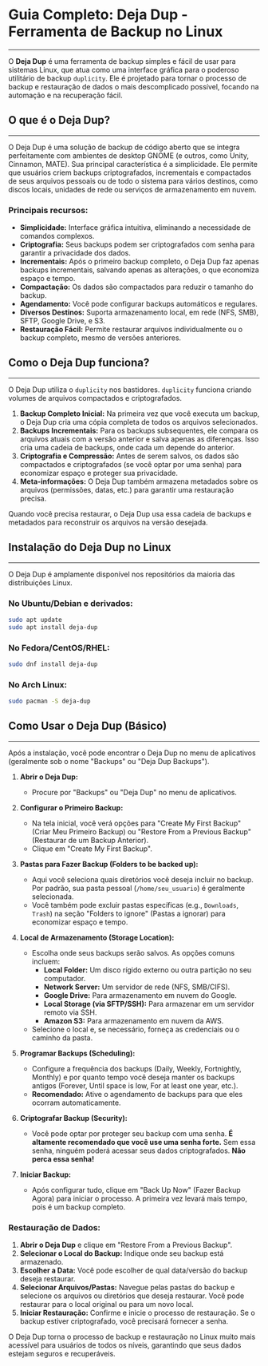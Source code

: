 # Guia Completo: Deja Dup - Ferramenta de Backup no Linux
---

O **Deja Dup** é uma ferramenta de backup simples e fácil de usar para sistemas Linux, que atua como uma interface gráfica para o poderoso utilitário de backup `duplicity`. Ele é projetado para tornar o processo de backup e restauração de dados o mais descomplicado possível, focando na automação e na recuperação fácil.

## O que é o Deja Dup?
---

O Deja Dup é uma solução de backup de código aberto que se integra perfeitamente com ambientes de desktop GNOME (e outros, como Unity, Cinnamon, MATE). Sua principal característica é a simplicidade. Ele permite que usuários criem backups criptografados, incrementais e compactados de seus arquivos pessoais ou de todo o sistema para vários destinos, como discos locais, unidades de rede ou serviços de armazenamento em nuvem.

### Principais recursos:

* **Simplicidade:** Interface gráfica intuitiva, eliminando a necessidade de comandos complexos.
* **Criptografia:** Seus backups podem ser criptografados com senha para garantir a privacidade dos dados.
* **Incrementais:** Após o primeiro backup completo, o Deja Dup faz apenas backups incrementais, salvando apenas as alterações, o que economiza espaço e tempo.
* **Compactação:** Os dados são compactados para reduzir o tamanho do backup.
* **Agendamento:** Você pode configurar backups automáticos e regulares.
* **Diversos Destinos:** Suporta armazenamento local, em rede (NFS, SMB), SFTP, Google Drive, e S3.
* **Restauração Fácil:** Permite restaurar arquivos individualmente ou o backup completo, mesmo de versões anteriores.

## Como o Deja Dup funciona?
---

O Deja Dup utiliza o `duplicity` nos bastidores. `duplicity` funciona criando volumes de arquivos compactados e criptografados.

1.  **Backup Completo Inicial:** Na primeira vez que você executa um backup, o Deja Dup cria uma cópia completa de todos os arquivos selecionados.
2.  **Backups Incrementais:** Para os backups subsequentes, ele compara os arquivos atuais com a versão anterior e salva apenas as diferenças. Isso cria uma cadeia de backups, onde cada um depende do anterior.
3.  **Criptografia e Compressão:** Antes de serem salvos, os dados são compactados e criptografados (se você optar por uma senha) para economizar espaço e proteger sua privacidade.
4.  **Meta-informações:** O Deja Dup também armazena metadados sobre os arquivos (permissões, datas, etc.) para garantir uma restauração precisa.

Quando você precisa restaurar, o Deja Dup usa essa cadeia de backups e metadados para reconstruir os arquivos na versão desejada.

## Instalação do Deja Dup no Linux
---

O Deja Dup é amplamente disponível nos repositórios da maioria das distribuições Linux.

### No Ubuntu/Debian e derivados:

```bash
sudo apt update
sudo apt install deja-dup
```

### No Fedora/CentOS/RHEL:

```bash
sudo dnf install deja-dup
```

### No Arch Linux:

```bash
sudo pacman -S deja-dup
```

## Como Usar o Deja Dup (Básico)
---

Após a instalação, você pode encontrar o Deja Dup no menu de aplicativos (geralmente sob o nome "Backups" ou "Deja Dup Backups").

1.  **Abrir o Deja Dup:**
    * Procure por "Backups" ou "Deja Dup" no menu de aplicativos.

2.  **Configurar o Primeiro Backup:**
    * Na tela inicial, você verá opções para "Create My First Backup" (Criar Meu Primeiro Backup) ou "Restore From a Previous Backup" (Restaurar de um Backup Anterior).
    * Clique em "Create My First Backup".

3.  **Pastas para Fazer Backup (Folders to be backed up):**
    * Aqui você seleciona quais diretórios você deseja incluir no backup. Por padrão, sua pasta pessoal (`/home/seu_usuario`) é geralmente selecionada.
    * Você também pode excluir pastas específicas (e.g., `Downloads`, `Trash`) na seção "Folders to ignore" (Pastas a ignorar) para economizar espaço e tempo.

4.  **Local de Armazenamento (Storage Location):**
    * Escolha onde seus backups serão salvos. As opções comuns incluem:
        * **Local Folder:** Um disco rígido externo ou outra partição no seu computador.
        * **Network Server:** Um servidor de rede (NFS, SMB/CIFS).
        * **Google Drive:** Para armazenamento em nuvem do Google.
        * **Local Storage (via SFTP/SSH):** Para armazenar em um servidor remoto via SSH.
        * **Amazon S3:** Para armazenamento em nuvem da AWS.
    * Selecione o local e, se necessário, forneça as credenciais ou o caminho da pasta.

5.  **Programar Backups (Scheduling):**
    * Configure a frequência dos backups (Daily, Weekly, Fortnightly, Monthly) e por quanto tempo você deseja manter os backups antigos (Forever, Until space is low, For at least one year, etc.).
    * **Recomendado:** Ative o agendamento de backups para que eles ocorram automaticamente.

6.  **Criptografar Backup (Security):**
    * Você pode optar por proteger seu backup com uma senha. **É altamente recomendado que você use uma senha forte.** Sem essa senha, ninguém poderá acessar seus dados criptografados. **Não perca essa senha!**

7.  **Iniciar Backup:**
    * Após configurar tudo, clique em "Back Up Now" (Fazer Backup Agora) para iniciar o processo. A primeira vez levará mais tempo, pois é um backup completo.

### Restauração de Dados:

1.  **Abrir o Deja Dup** e clique em "Restore From a Previous Backup".
2.  **Selecionar o Local do Backup:** Indique onde seu backup está armazenado.
3.  **Escolher a Data:** Você pode escolher de qual data/versão do backup deseja restaurar.
4.  **Selecionar Arquivos/Pastas:** Navegue pelas pastas do backup e selecione os arquivos ou diretórios que deseja restaurar. Você pode restaurar para o local original ou para um novo local.
5.  **Iniciar Restauração:** Confirme e inicie o processo de restauração. Se o backup estiver criptografado, você precisará fornecer a senha.

O Deja Dup torna o processo de backup e restauração no Linux muito mais acessível para usuários de todos os níveis, garantindo que seus dados estejam seguros e recuperáveis.
